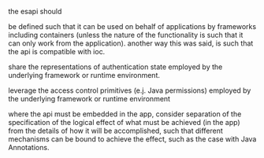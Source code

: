 the esapi should

be defined such that it can be used on behalf of applications by
frameworks including containers (unless the nature of the functionality
is such that it can only work from the application). another way this
was said, is such that the api is compatible with ioc.

share the representations of authentication state employed by the
underlying framework or runtime environment.

leverage the access control primitives (e.j. Java permissions) employed
by the underlying framework or runtime environment

where the api must be embedded in the app, consider separation of the
specification of the logical effect of what must be achieved (in the
app) from the details of how it will be accomplished, such that
different mechanisms can be bound to achieve the effect, such as the
case with Java Annotations.
